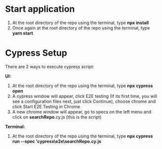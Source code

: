 # Start application
1. At the root directory of the repo using the terminal, type **npx install**
2. Once again at the root directory of the repo using the terminal, type **yarn start**

# Cypress Setup
There are 2 ways to execute cypress script:

**UI:**

1. At the root directory of the repo using the terminal, type **npx cypress open**
2. A cypress window will appear, click E2E testing (If its first time, you will see a configuration files next, just click Continue), choose chrome and click Start E2E Testing in Chrome
3. A new chrome window will appear, go to specs on the left menu and click on **searchRepo**.cy.js (this is the script)

**Terminal:**

1. At the root directory of the repo using the terminal, type **npx cypress run --spec 'cypress\e2e\searchRepo.cy.js**
